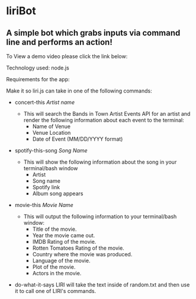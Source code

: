 # liriBot
## A simple bot which grabs inputs via command line and performs an action!

To View a demo video please click the link below:


Technology used: node.js

Requirements for the app:

Make it so liri.js can take in one of the following commands:

* concert-this *Artist name*
  * This will search the Bands in Town Artist Events API for an artist and render the following information about each event to the terminal:
    * Name of Venue
    * Venue Location
    * Date of Event (MM/DD/YYYY format)

* spotify-this-song *Song Name*
  * This will show the following information about the song in your terminal/bash window
    * Artist
    * Song name
    * Spotify link
    * Album song appears

* movie-this *Movie Name*
  * This will output the following information to your terminal/bash window:
    * Title of the movie.
    * Year the movie came out.
    * IMDB Rating of the movie.
    * Rotten Tomatoes Rating of the movie.
    * Country where the movie was produced.
    * Language of the movie.
    * Plot of the movie.
    * Actors in the movie.


* do-what-it-says
  LIRI will take the text inside of random.txt and then use it to call one of LIRI's commands.
